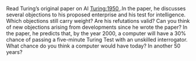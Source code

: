 Read Turing’s original paper on AI <a class="paperRef" id="paperref" title="" href="">Turing:1950 </a>.In the paper, he discusses several objections to his proposed enterprise and his test for
intelligence. Which objections still carry weight? Are his refutations
valid? Can you think of new objections arising from developments since
he wrote the paper? In the paper, he predicts that, by the year 2000, a
computer will have a 30% chance of passing a five-minute Turing Test
with an unskilled interrogator. What chance do you think a computer
would have today? In another 50 years?
